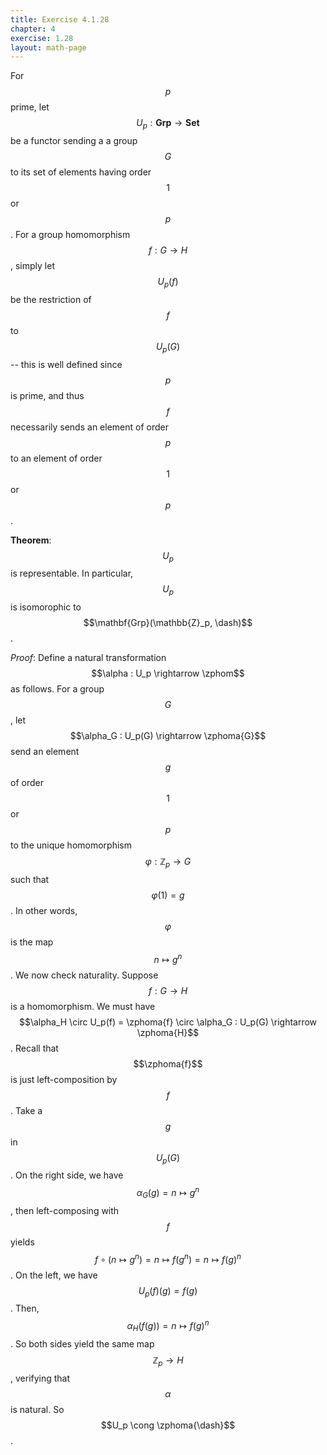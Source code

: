 ```yaml
---
title: Exercise 4.1.28
chapter: 4
exercise: 1.28
layout: math-page
---
```


$$
\newcommand{\zphom}{\mathbf{Grp}(\mathbb{Z}_p, \dash)}
\newcommand{\zphoma}[1]{\mathbf{Grp}(\mathbb{Z}_p, #1)}
$$

For $$p$$ prime, let $$U_p : \mathbf{Grp} \rightarrow \mathbf{Set}$$ be a functor sending a a group $$G$$ to its set of elements having order $$1$$ or $$p$$.
For a group homomorphism $$f : G \rightarrow H$$, simply let $$U_p(f)$$ be the restriction of $$f$$ to $$U_p(G)$$ -- this is well defined since $$p$$ is prime, and thus $$f$$ necessarily sends an element of order $$p$$ to an element of order $$1$$ or $$p$$.

**Theorem**:
$$U_p$$ is representable.
In particular, $$U_p$$ is isomorophic to $$\mathbf{Grp}(\mathbb{Z}_p, \dash)$$.


*Proof*:
Define a natural transformation $$\alpha : U_p \rightarrow \zphom$$ as follows.
For a group $$G$$, let $$\alpha_G : U_p(G) \rightarrow \zphoma{G}$$ send an element $$g$$ of order $$1$$ or $$p$$ to the unique homomorphism $$\varphi : \mathbb{Z}_p \rightarrow G$$ such that $$\varphi(1) = g$$.
In other words, $$\varphi$$ is the map $$n \mapsto g^n$$.
We now check naturality.
Suppose $$f : G \rightarrow H$$ is a homomorphism.
We must have $$\alpha_H \circ U_p(f) = \zphoma{f} \circ \alpha_G : U_p(G) \rightarrow \zphoma{H}$$.
Recall that $$\zphoma{f}$$ is just left-composition by $$f$$.
Take a $$g$$ in $$U_p(G)$$.
On the right side, we have $$\alpha_G(g) = n \mapsto g^n$$, then left-composing with $$f$$ yields $$f \circ (n \mapsto g^n) = n \mapsto f(g^n) = n \mapsto f(g)^n$$.
On the left, we have $$U_p(f)(g) = f(g)$$.
Then, $$\alpha_H(f(g)) = n \mapsto f(g)^n$$.
So both sides yield the same map $$\mathbb{Z}_p \rightarrow H$$, verifying that $$\alpha$$ is natural.
So $$U_p \cong \zphoma{\dash}$$.
